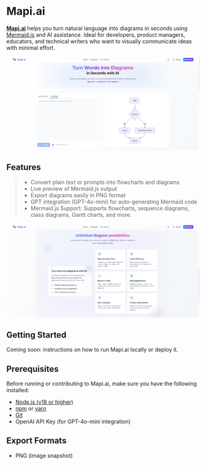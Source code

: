 # Mapi.ai

[**Mapi.ai**](https://mapiai.netlify.app/) helps you turn natural language into diagrams in seconds using [Mermaid.js](https://mermaid.js.org/) and AI assistance. Ideal for developers, product managers, educators, and technical writers who want to visually communicate ideas with minimal effort.

![Mapi.ai Interface](public/Images/mapi-up.png)

## Features

> - Convert plain text or prompts into flowcharts and diagrams
> - Live preview of Mermaid.js output
> - Export diagrams easily in PNG format
> - GPT integration (GPT-4o-mini) for auto-generating Mermaid code
> - Mermaid.js Support: Supports flowcharts, sequence diagrams, class diagrams, Gantt charts, and more.

![Generated Mermaid Diagram](public/Images/mapi-mid.png)

## Getting Started

Coming soon: instructions on how to run Mapi.ai locally or deploy it.

## Prerequisites

Before running or contributing to Mapi.ai, make sure you have the following installed:

- [Node.js (v18 or higher)](https://nodejs.org/)
- [npm](https://www.npmjs.com/) or [yarn](https://yarnpkg.com/)
- [Git](https://git-scm.com/)
- OpenAI API Key (for GPT-4o-mini integration)

## Export Formats

- PNG (image snapshot)

